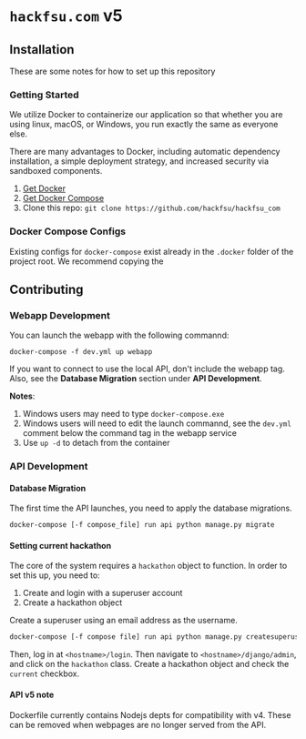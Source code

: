 # `hackfsu.com` v5

## Installation

These are some notes for how to set up this repository

### Getting Started

We utilize Docker to containerize our application so that whether you are using linux, macOS, or Windows, you run exactly the same as everyone else.

There are many advantages to Docker, including automatic dependency installation, a simple deployment strategy, and increased security via sandboxed components.

1. [Get Docker](https://docs.docker.com/engine/getstarted/step_one/#/step-1-get-docker)
2. [Get Docker Compose](https://docs.docker.com/compose/install/)
3. Clone this repo: `git clone https://github.com/hackfsu/hackfsu_com`

### Docker Compose Configs
Existing configs for `docker-compose` exist already in the `.docker` folder of the project root. We recommend copying the

## Contributing

### Webapp Development

You can launch the webapp with the following commannd:

```
docker-compose -f dev.yml up webapp
```

If you want to connect to use the local API, don't include the webapp tag. Also, see the **Database Migration** section under **API Development**.

**Notes**:
1. Windows users may need to type `docker-compose.exe`
2. Windows users will need to edit the launch commannd, see the `dev.yml` comment below the command tag in the webapp service
3. Use `up -d` to detach from the container

### API Development

#### Database Migration
The first time the API launches, you need to apply the database migrations.

```bash
docker-compose [-f compose_file] run api python manage.py migrate
```

#### Setting current hackathon
The core of the system requires a `hackathon` object to function. In order to set this up, you need to:
1. Create and login with a superuser account
2. Create a hackathon object


Create a superuser using an email address as the username.
```bash
docker-compose [-f compose file] run api python manage.py createsuperuser
```

Then, log in at `<hostname>/login`. Then navigate to `<hostname>/django/admin`, and click on the `hackathon` class. Create a hackathon object and check the `current` checkbox.

#### API v5 note
Dockerfile currently contains Nodejs depts for compatibility with v4. These can be removed when webpages are no longer served from the API.
